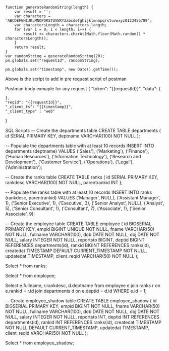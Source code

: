 
	function generateRandomString(length) {
	    var result = '';
	    var characters = 'ABCDEFGHIJKLMNOPQRSTUVWXYZabcdefghijklmnopqrstuvwxyz0123456789';
	    var charactersLength = characters.length;
	    for (var i = 0; i < length; i++) {
	        result += characters.charAt(Math.floor(Math.random() * charactersLength));
	    }
	    return result;
	}
	var randomString = generateRandomString(20); 
	pm.globals.set("requestId", randomString);
	
	pm.globals.set("timestamp", new Date().getTime());

Above is the script to add in pre request script of postman


Postman body exmaple for any request
{
    "token": "{{requestId}}",
	"data": {
        
    },
	"reqid": "{{requestId}}",
	"_client_ts": "{{timestamp}}",
	"_client_type" : "web"
}

SQL Scripts
-- Create the departments table
CREATE TABLE departments (
    id SERIAL PRIMARY KEY,
    deptname VARCHAR(100) NOT NULL
);

-- Populate the departments table with at least 10 records
INSERT INTO departments (deptname) VALUES
('Sales'),
('Marketing'),
('Finance'),
('Human Resources'),
('Information Technology'),
('Research and Development'),
('Customer Service'),
('Operations'),
('Legal'),
('Administration');

-- Create the ranks table
CREATE TABLE ranks (
    id SERIAL PRIMARY KEY,
    rankdesc VARCHAR(100) NOT NULL,
    parentrankid INT
);

-- Populate the ranks table with at least 10 records
INSERT INTO ranks (rankdesc, parentrankid) VALUES
('Manager', NULL),
('Assistant Manager', 1),
('Senior Executive', 1),
('Executive', 3),
('Senior Analyst', NULL),
('Analyst', 5),
('Senior Consultant', 1),
('Consultant', 7),
('Associate', 1),
('Senior Associate', 9);

-- Create the employee table
CREATE TABLE employee (
    id BIGSERIAL PRIMARY KEY,
    empid BIGINT UNIQUE NOT NULL,
    fname VARCHAR(50) NOT NULL,
    fullname VARCHAR(100),
    dob DATE NOT NULL,
    doj DATE NOT NULL,
    salary INTEGER NOT NULL,
    reportsto BIGINT,
    deptid BIGINT REFERENCES departments(id),
    rankid BIGINT REFERENCES ranks(id),
    createdat TIMESTAMP DEFAULT CURRENT_TIMESTAMP NOT NULL,
    updatedat TIMESTAMP,
    client_reqid VARCHAR(50) NOT NULL
);


Select * from ranks;

Select * from employee;

Select e.fullname, r.rankdesc, d.deptname from employee e 
join ranks r on e.rankid = r.id
join departments d on e.deptid = d.id
WHERE e.id = 1;

-- Create employee_shadow table
CREATE TABLE employee_shadow (
    id BIGSERIAL PRIMARY KEY,
    empid BIGINT NOT NULL,
    fname VARCHAR(50) NOT NULL,
    fullname VARCHAR(100),
    dob DATE NOT NULL,
    doj DATE NOT NULL,
    salary INTEGER NOT NULL,
    reportsto INT,
    deptid INT REFERENCES departments(id),
    rankid INT REFERENCES ranks(id),
    createdat TIMESTAMP NOT NULL DEFAULT CURRENT_TIMESTAMP,
    updatedat TIMESTAMP,
    client_reqid VARCHAR(50) NOT NULL
);

Select * from employee_shadow;
